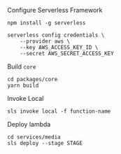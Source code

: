 Configure Serverless Framework
```
npm install -g serverless

serverless config credentials \
    --provider aws \
    --key AWS_ACCESS_KEY_ID \
    --secret AWS_SECRET_ACCESS_KEY
```

Build `core`
```
cd packages/core
yarn build
```

Invoke Local
```
sls invoke local -f function-name
```

Deploy lambda
```
cd services/media
sls deploy --stage STAGE
```